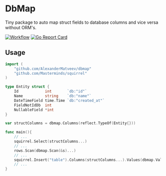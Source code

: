 # DbMap
Tiny package to auto map struct fields to database columns and vice versa without ORM's.

[![Workflow](https://github.com/AlexanderMatveev/dbmap/actions/workflows/go.yml/badge.svg)](https://github.com/AlexanderMatveev/dbmap/actions)
[![Go Report Card](https://goreportcard.com/badge/github.com/AlexanderMatveev/dbmap)](https://goreportcard.com/report/github.com/AlexanderMatveev/dbmap)

## Usage

```go
import (
    "github.com/AlexanderMatveev/dbmap"
    "github.com/Masterminds/squirrel"
)

type Entity struct {
    Id            int       `db:"id"`
    Name          string    `db:"name"`
    DateTimeField time.Time `db:"created_at"`
    FieldNotIdDb  int
    NullableField *int
}

var structColumns = dbmap.Columns(reflect.TypeOf(Entity{}))

func main(){
    // ...
    squirrel.Select(structColumns...)
    // ...
    rows.Scan(dbmap.Scan(&s)...)
    // ...
    squirrel.Insert("table").Columns(structColumns...).Values(dbmap.Values(e)...)
    // ...
}

```
